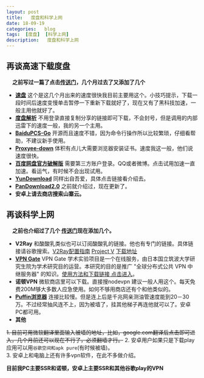 ```yaml
---	
layout:	post	
title:   度盘和科学上网           
date: 18-09-19	
categories:   blog   
tags:  [度盘]  [科学上网] 
description:   度盘和科学上网
---		
```

## 再谈高速下载度盘
&nbsp;&nbsp;&nbsp; **之前写过一篇了点击[传送门](https://flyme.tk/blog/2017/08/25/yunpan-fast/)，几个月过去了又添加了几个**    

-  **[速盘](https://www.speedpan.com/)**     这个是这几个月出来的速度很快我目前主要用这个。小技巧提示，下载一段时间后速度变慢单击暂停一下重新下载就好了，现在又有了黑科技加速，一般主用他就好了。   
-  **[度盘解析](https://www.52pojie.cn/thread-704274-1-1.html)** 不用登录直接复制分享的链接即可下载，不会封号，但是调用的内部迅雷下的速度一般，我的另一个主用。   
-  [**BaiduPCS-Go**](https://github.com/iikira/BaiduPCS-Go/releases) 开源而且速度不错，因为命令行操作所以比较繁琐，仔细看帮助，不建议新手使用。   
-  **[Proxyee-down](https://github.com/monkeyWie/proxyee-down/releases)** 体积有点儿大需要浏览器安装证书。速度我这一般，他们说速度很快。  
-  [**百度网盘官方破解版**](https://www.lanzous.com/i0drmxa) 需要第三方账户登录。QQ或者微博。点击试用加速一直加速。看运气，有时候不会出现试用。
-   **[YunDownload](https://www.52pojie.cn/thread-756258-1-1.html)**    同样出自吾爱，具体点击链接看介绍去。
-  **[PanDownload2.0](https://www.52pojie.cn/thread-790694-1-1.html)**   之前就介绍过，现在更新了。
-  **安卓上请去商店搜索山寨云。**       

## 再谈科学上网

&nbsp;&nbsp;&nbsp;&nbsp;**之前也介绍过了几个 [传送门](https://flyme.tk/blog/2017/08/26/scientific-surfing/)现在添加几个。**  

-  **V2Ray** 和酸酸乳类似也可以订阅酸酸乳的链接。他也有专门的链接。具体链接请谷歌搜索。[V2Ray配置指南](https://toutyrater.github.io/)   [Project V](https://www.v2ray.com/)  [下载地址](https://github.com/v2ray/v2ray-core/releases) 
-  **[VPN Gate](https://www.vpngate.net/cn/)** VPN Gate 学术实验项目是一个在线服务，由日本国立筑波大学研究生院为学术研究目的运营。本研究的目的是推广 "全球分布式公共 VPN 中继服务器" 的知识。[使用方法和下载链接 点击进入](https://www.vpngate.net/cn/howto_softether.aspx)。 
-  **诺顿VPN** 微软商店里可以下载。直接搜nodevpn 建议一般人用这个。每天免费200M够大多数人应急使用。如何不够用商店还有个和他类似的。    
-  **[Puffin浏览器](https://www.puffinbrowser.com/)** 连接比较慢。但是连上后是千兆网亲测油管速度能到20－30万。不过经常抽风连不上，因为被墙了，挂其他梯子再连他就可以了。安卓PC都可用。   
-  **其他**

~~1.  目前可用微软翻译里面输入被墙的地址，比如，google.com翻译后点击即可进入，几个月前还可以现在不行了，必须翻墙才行。~~
2. 安卓用户如果只是下载play应用可以用`谷歌空间和apk pure`(有时候被墙)。     
3. 安卓上和电脑上还有许多vpn软件，在此不多做介绍。          
    
   **目前我PC主要SSR和诺顿，安卓上主要SSR和其他谷歌play的VPN**      